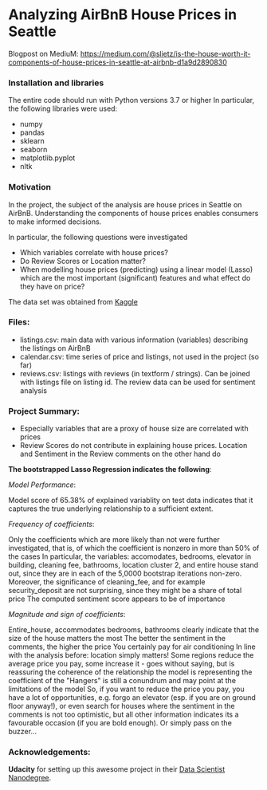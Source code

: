 # Analyzing AirBnB House Prices in Seattle

Blogpost on MediuM: https://medium.com/@slietz/is-the-house-worth-it-components-of-house-prices-in-seattle-at-airbnb-d1a9d2890830


### Installation and libraries
The entire code should run with Python versions 3.7 or higher
In particular, the following libraries were used:
- numpy
- pandas
- sklearn
- seaborn
- matplotlib.pyplot
- nltk


### Motivation
In the project, the subject of the analysis are house prices in Seattle on AirBnB. Understanding the components of house prices enables consumers to make informed decisions.

In particular, the following questions were investigated
- Which variables correlate with house prices?
- Do Review Scores or Location matter?
- When modelling house prices (predicting) using a linear model (Lasso) which are the most important (significant) features and what effect do they have on price?

The data set was obtained from [Kaggle](https://www.kaggle.com/datasets/airbnb/seattle)

### Files:

- listings.csv: main data with various information (variables) describing the listings on AirBnB
- calendar.csv: time series of price and listings, not used in the project (so far)
- reviews.csv: listings with reviews (in textform / strings). Can be joined with listings file on listing id. The review data can be used for sentiment analysis


### Project Summary:
- Especially variables that are a proxy of house size are correlated with prices
- Review Scores do not contribute in explaining house prices. Location and Sentiment in the Review comments on the other hand do

**The bootstrapped Lasso Regression indicates the following**:

*Model Performance*:

Model score of 65.38% of explained variablity on test data indicates that it captures the true underlying relationship to a sufficient extent.


*Frequency of coefficients*:

Only the coefficients which are more likely than not were further investigated, that is, of which the coefficient is nonzero in more than 50% of the cases
In particular, the variables: accomodates, bedrooms, elevator in building, cleaning fee, bathrooms, location cluster 2, and entire house stand out, since they are in each of the 5,0000 bootstrap iterations non-zero.
Moreover, the significance of cleaning_fee, and for example security_deposit are not surprising, since they might be a share of total price
The computed sentiment score appears to be of importance


*Magnitude and sign of coefficients*:

Entire_house, accommodates bedrooms, bathrooms clearly indicate that the size of the house matters the most
The better the sentiment in the comments, the higher the price
You certainly pay for air conditioning
In line with the analysis before: location simply matters! Some regions reduce the average price you pay, some increase it - goes without saying, but is reassuring the coherence of the relationship the model is representing
the coefficient of the "Hangers" is still a conundrum and may point at the limitations of the model
So, if you want to reduce the price you pay, you have a lot of opportunities, e.g. forgo an elevator (esp. if you are on ground floor anyway!), or even search for houses where the sentiment in the comments is not too optimistic, but all other information indicates its a favourable occasion (if you are bold enough). Or simply pass on the buzzer...

### Acknowledgements:

**Udacity** for setting up this awesome project in their [Data Scientist Nanodegree](https://www.udacity.com/course/data-scientist-nanodegree--nd025?promo=year_end&coupon=SKILLS50&utm_source=gsem_brand&utm_medium=ads_r&utm_campaign=19167921312_c_individuals&utm_term=143524475679&utm_keyword=data%20scientist%20udacity_e&utm_source=gsem_brand&utm_medium=ads_r&utm_campaign=19167921312_c_individuals&utm_term=143524475679&utm_keyword=data%20scientist%20udacity_e&gad_source=1&gclid=EAIaIQobChMIlNyctJC_hgMVJ6loCR3eowY6EAAYASAAEgJhzPD_BwE).

